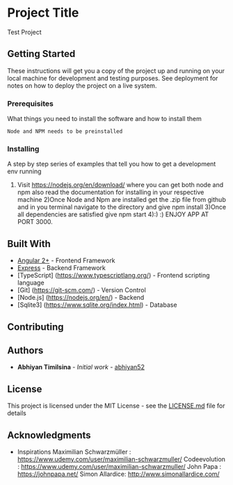  # Project Title

Test Project

## Getting Started

These instructions will get you a copy of the project up and running on your local machine for development and testing purposes. See deployment for notes on how to deploy the project on a live system.

### Prerequisites

What things you need to install the software and how to install them

```
Node and NPM needs to be preinstalled
```

### Installing

A step by step series of examples that tell you how to get a development env running

1) Visit https://nodejs.org/en/download/ where you can get both node and npm also read the documentation for installing in your respective machine
2)Once Node and Npm are installed get the .zip file from github and in you terminal navigate to the directory and give
 npm install 
3)Once all dependencies are satisfied give
  npm start
4):)  :) ENJOY APP AT PORT 3000.



## Built With
   
   * [Angular 2+](hhttps://angular.io/) - Frontend Framework
   * [Express](https://expressjs.com/) - Backend Framework
   * [TypeScript] (https://www.typescriptlang.org/) - Frontend scripting language
   * [Git] (https://git-scm.com/) - Version Control
   * [Node.js] (https://nodejs.org/en/) - Backend 
   * [Sqlite3] (https://www.sqlite.org/index.html) - Database 

## Contributing


## Authors

* **Abhiyan Timilsina** - *Initial work* - [abhiyan52](https://github.com/abhiyan52)


## License

This project is licensed under the MIT License - see the [LICENSE.md](LICENSE.md) file for details

## Acknowledgments
 
* Inspirations
Maximilian Schwarzmüller : https://www.udemy.com/user/maximilian-schwarzmuller/
Codeevolution : https://www.udemy.com/user/maximilian-schwarzmuller/
John Papa : https://johnpapa.net/
Simon Allardice: http://www.simonallardice.com/



